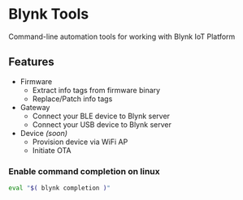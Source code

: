 # Blynk Tools

Command-line automation tools for working with Blynk IoT Platform

## Features

- Firmware
  - Extract info tags from firmware binary
  - Replace/Patch info tags
- Gateway
  - Connect your BLE device to Blynk server
  - Connect your USB device to Blynk server
- Device *(soon)*
  - Provision device via WiFi AP
  - Initiate OTA

### Enable command completion on linux

```bash
eval "$( blynk completion )"
```
